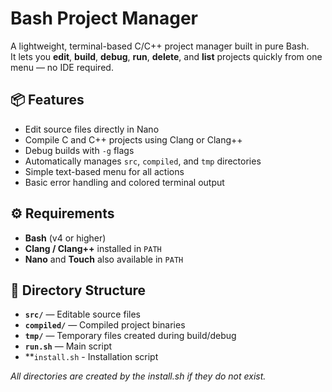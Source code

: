 # Bash Project Manager

A lightweight, terminal-based C/C++ project manager built in pure Bash.  
It lets you **edit**, **build**, **debug**, **run**, **delete**, and **list** projects quickly from one menu — no IDE required.

## 📦 Features

- Edit source files directly in Nano  
- Compile C and C++ projects using Clang or Clang++  
- Debug builds with `-g` flags  
- Automatically manages `src`, `compiled`, and `tmp` directories  
- Simple text-based menu for all actions  
- Basic error handling and colored terminal output  

## ⚙️ Requirements

- **Bash** (v4 or higher)
- **Clang / Clang++** installed in `PATH`
- **Nano** and **Touch** also available in `PATH`

## 📂 Directory Structure

- **`src/`** — Editable source files  
- **`compiled/`** — Compiled project binaries  
- **`tmp/`** — Temporary files created during build/debug  
- **`run.sh`** — Main script
- **`install.sh` - Installation script

*All directories are created by the install.sh if they do not exist.*
